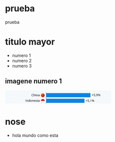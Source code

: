 # prueba
prueba
# titulo mayor
* numero 1
* numero 2
* numero 3

## imagene numero 1
![nosale](img/prueba.jpeg)
# nose
- hola mundo como esta


